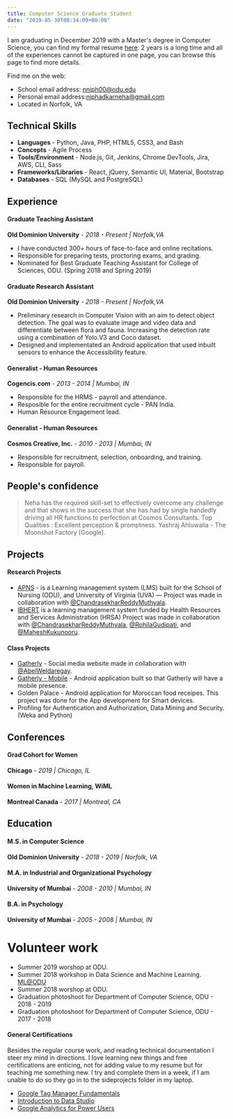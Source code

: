 ```yaml
---
title: Computer Science Graduate Student
date: "2019-05-30T08:34:09+00:00"
---
```


I am graduating in December 2019 with a Master's degree in Computer Science, you can find my formal resume [here](/NehaNiphadkar.pdf). 2 years is a long time and all of the experiences cannot be captured in one page, you can browse this page to find more details.

Find me on the web:

- School email address: [nniph00@odu.edu](https://www.nehaniphadkar.in)
- Personal email address:[niphadkarneha@gmail.com](mailto:niphadkarneha@gmail.com)
- Located in Norfolk, VA

## Technical Skills

- **Languages** - Python, Java, PHP, HTML5, CSS3, and Bash
- **Concepts** - Agile Process
- **Tools/Environment** - Node.js, Git, Jenkins, Chrome DevTools, Jira, AWS, CLI, Sass
- **Frameworks/Libraries** - React, jQuery, Semantic UI, Material, Bootstrap
- **Databases** - SQL (MySQL and PostgreSQL)

## Experience

#### Graduate Teaching Assistant
**Old Dominion University** - _2018 - Present | Norfolk,VA_
- I have conducted 300+ hours of face-to-face and online recitations. 
- Responsible for preparing tests, proctoring exams, and grading.
- Nominated for Best Graduate Teaching Assistant for College of Sciences, ODU. (Spring 2018 and Spring 2019)

#### Graduate Research Assistant
**Old Dominion University** - _2018 - Present | Norfolk,VA_
- Preliminary research in Computer Vision with an aim to detect object detection. The goal was to evaluate image and video data and differentiate between flora and fauna. Increasing the detection rate using a combination of Yolo.V3 and Coco dataset.
- Designed and implementated an Android application that used inbuilt sensors to enhance the Accessibility feature.

#### Generalist - Human Resources
**Cogencis.com** - _2013 - 2014 | Mumbai, IN_
- Responsible for the HRMS - payroll and attendance.
- Resposible for the entire recruitment cycle - PAN India.
- Human Resource Engagement lead.

#### Generalist - Human Resources
**Cosmos Creative, Inc.** - _2010 - 2013 | Mumbai, IN_
- Responsible for recruitment, selection, onboarding, and training.
- Responsible for payroll.

## People's confidence

> Neha has the required skill-set to effectively overcome any challenge and that shows in the success that she has had by single handedly driving all HR functions to perfection at Cosmos Consultants. Top Qualities : Excellent perception & promptness.
Yashraj Ahluwalia - The Moonshot Factory [Google].

## Projects

#### Research Projects

- [APNS](https://www.apnplace.org/) - is a Learning management system (LMS) built for the School of Nursing (ODU), and University of Virginia (UVA) — Project was made in collaboration with [@ChandrasekharReddyMuthyala](https://github.com/cmuth001).
- [IBHERT](https://ibhert.org/) is a learning management system funded by Health Resources and Services Administration (HRSA) Project was made in collaboration with [@ChandrasekharReddyMuthyala](https://github.com/cmuth001), [@RohilaGudipati](https://github.com/rohila95), and [@MaheshKukunooru](https://github.com/maheshreddykukunooru).


#### Class Projects
- [Gatherly](http://qav2.cs.odu.edu/fordFanatics/index.php) - Social media website made in collaboration with [@AbelWeldaregay](https://github.com/AbelWeldaregay).
- [Gatherly - Mobile](https://github.com/niphadkarneha/GatherlyMobile) - Android application built so that Gatherly will have a mobile presence.
- Golden Palace - Android application for Moroccan food receipes. This project was done for the App development for Smart devices.
- Profiling for Authentication and Authorization, Data Mining and Security. (Weka and Python)

## Conferences

#### Grad Cohort for Women

**Chicago** - _2019 | Chicago, IL_

#### Women in Machine Learning, WiML

**Montreal Canada** - _2017 | Montreal, CA_

## Education

#### M.S. in Computer Science
**Old Dominion University** - _2018 - 2019 | Norfolk, VA_

#### M.A. in Industrial and Organizational Psychology
**University of Mumbai** - _2008 - 2010 | Mumbai, IN_

#### B.A. in Psychology
**University of Mumbai** - _2005 - 2008 | Mumbai, IN_

# Volunteer work

- Summer 2019 worshop at ODU.
- Summer 2018 workshop in Data Science and Machine Learning. [ML@ODU](https://sites.wp.odu.edu/dscamp/)
- Summer 2018 worshop at ODU.
- Graduation photoshoot for Department of Computer Science, ODU - 2018 - 2019
- Graduation photoshoot for Department of Computer Science, ODU - 2017 - 2018


#### General Certifications

Besides the regular course work, and reading technical documentation I steer my mind in directions. I love learning new things and free certifications are enticing, not for adding value to my resume but for teaching me something new. I try and complete them in a week, if I am unable to do so they go in to the sideprojects folder in my laptop.

- [Google Tag Manager Fundamentals](https://analytics.google.com/analytics/academy/certificate/2NV5kQ_hSE6RB_ifYpZ71w)
- [Introduction to Data Studio](https://analytics.google.com/analytics/academy/certificate/x7AIf5_cQ92eAHkdaF_47g)
- [Google Analytics for Power Users](https://analytics.google.com/analytics/academy/certificate/PSdLr-jwT26M1R7Zj5FTaQ)
